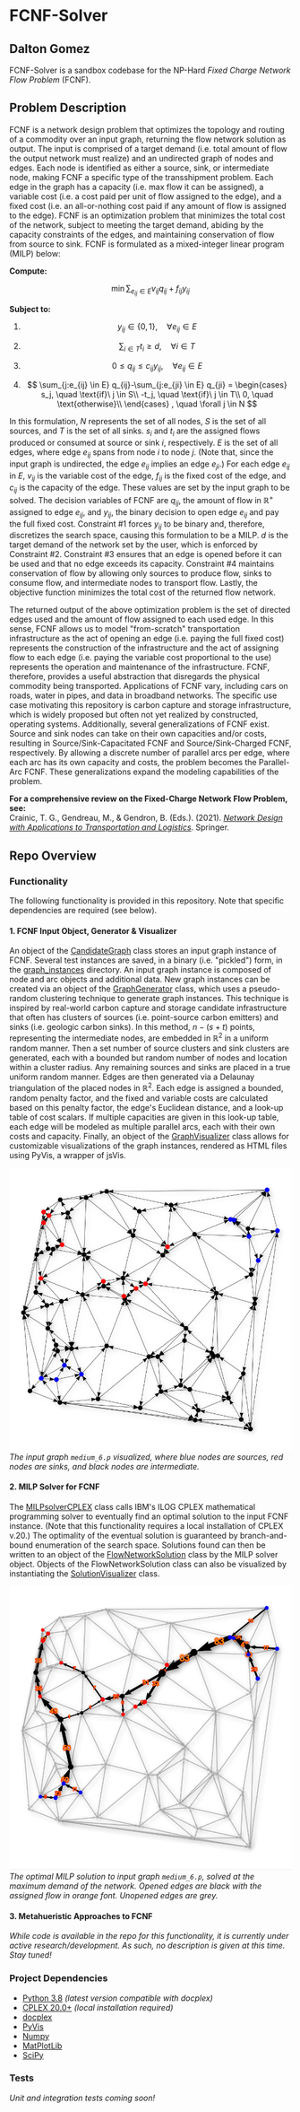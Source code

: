 # FCNF-Solver
## Dalton Gomez

FCNF-Solver is a sandbox codebase for the NP-Hard *Fixed Charge Network Flow Problem* (FCNF).

## Problem Description
FCNF is a network design problem that optimizes the topology and routing of a commodity over an input graph, returning 
the flow network solution as output. The input is comprised of a target demand (i.e. total amount of flow the output 
network must realize) and an undirected graph of nodes and edges. Each node is identified as either a source, sink, or 
intermediate node, making FCNF a specific type of the transshipment problem. Each edge in the graph has a capacity 
(i.e. max flow it can be assigned), a variable cost (i.e. a cost paid per unit of flow assigned to the edge), and a 
fixed cost (i.e. an all-or-nothing cost paid if any amount of flow is assigned to the edge). FCNF is an optimization 
problem that minimizes the total cost of the network, subject to meeting the target demand, abiding by the capacity 
constraints of the edges, and maintaining conservation of flow from source to sink. FCNF is formulated as a 
mixed-integer linear program (MILP) below:

**Compute:**

$$ \min \sum_{e_{ij} \in E} v_{ij} q_{ij} + f_{ij} y_{ij} $$


**Subject to:**

1) $$ y_{ij} \in \lbrace 0,1 \rbrace, \quad \forall e_{ij} \in E $$

2) $$ \sum_{i \in T} t_i \geq d, \quad \forall i \in T $$

3) $$ 0 \leq q_{ij} \leq c_{ij} y_{ij}, \quad \forall e_{ij} \in E $$

4) $$ \sum_{j:e_{ij} \in E} q_{ij}-\sum_{j:e_{ji} \in E} q_{ji} =
      \begin{cases}
          s_j, \quad \text{if}\ j \in S\\
          -t_j, \quad \text{if}\ j \in T\\
          0, \quad \text{otherwise}\\
      \end{cases} 
    , \quad \forall j \in N $$

In this formulation, $N$ represents the set of all nodes, $S$ is the set of all sources, and $T$ is the set of all 
sinks. $s_i$ and $t_i$ are the assigned flows produced or consumed at source or sink $i$, respectively. $E$ is the set 
of all edges, where edge $e_{ij}$ spans from node $i$ to node $j$. (Note that, since the input graph is undirected, the 
edge $e_{ij}$ implies an edge $e_{ji}$.) For each edge $e_{ij}$ in $E$, $v_{ij}$ is the variable cost of the edge, 
$f_{ij}$ is the fixed cost of the edge, and $c_{ij}$ is the capacity of the edge. These values are set by the input 
graph to be solved. The decision variables of FCNF are $q_{ij}$, the amount of flow in $\mathbb{R}^+$ assigned to edge 
$e_{ij}$, and $y_{ij}$, the binary decision to open edge $e_{ij}$ and pay the full fixed cost. Constraint #1 forces
$y_{ij}$ to be binary and, therefore, discretizes the search space, causing this formulation to be a MILP. $d$ is the 
target demand of the network set by the user, which is enforced by Constraint #2. Constraint #3 ensures that an edge is 
opened before it can be used and that no edge exceeds its capacity. Constraint #4 maintains conservation of flow by 
allowing only sources to produce flow, sinks to consume flow, and intermediate nodes to transport flow. Lastly, the 
objective function minimizes the total cost of the returned flow network.

The returned output of the above optimization problem is the set of directed edges used and the amount of flow assigned 
to each used edge. In this sense, FCNF allows us to model "from-scratch" transportation infrastructure as the act of 
opening an edge (i.e. paying the full fixed cost) represents the construction of the infrastructure and the act of 
assigning flow to each edge (i.e. paying the variable cost proportional to the use) represents the operation and 
maintenance of the infrastructure. FCNF, therefore, provides a useful abstraction that disregards the physical commodity
being transported. Applications of FCNF vary, including cars on roads, water in pipes, and data in broadband networks.
The specific use case motivating this repository is carbon capture and storage infrastructure, which is widely proposed 
but often not yet realized by constructed, operating systems. Additionally, several generalizations of FCNF exist. 
Source and sink nodes can take on their own capacities and/or costs, resulting in Source/Sink-Capacitated FCNF and 
Source/Sink-Charged FCNF, respectively. By allowing a discrete number of parallel arcs per edge, where each arc has its 
own capacity and costs, the problem becomes the Parallel-Arc FCNF. These generalizations expand the modeling 
capabilities of the problem.

**For a comprehensive review on the Fixed-Charge Network Flow Problem, see:**         
Crainic, T. G., Gendreau, M., & Gendron, B. (Eds.). (2021). 
[*Network Design with Applications to Transportation and Logistics*](https://link.springer.com/book/10.1007/978-3-030-64018-7). 
Springer.

## Repo Overview

### Functionality

The following functionality is provided in this repository. Note that specific dependencies are required (see below).

#### 1. FCNF Input Object, Generator & Visualizer

An object of the [CandidateGraph](src/Graph/CandidateGraph.py) class stores an input graph instance of FCNF. Several 
test instances are saved, in a binary (i.e. "pickled") form, in the [graph_instances](data/graph_instances) directory. 
An input graph instance is composed of node and arc objects and additional data. New graph instances can be created via 
an object of the [GraphGenerator](src/Graph/GraphGenerator.py) class, which uses a pseudo-random clustering technique 
to generate graph instances. This technique is inspired by real-world carbon capture and storage candidate 
infrastructure that often has clusters of sources (i.e. point-source carbon emitters) and sinks 
(i.e. geologic carbon sinks). In this method, $n - (s+t)$ points, representing the intermediate nodes, are embedded in 
$\mathbb{R}^2$ in a uniform random manner. Then a set number of source clusters and sink clusters are generated, each 
with a bounded but random number of nodes and location within a cluster radius. Any remaining sources and sinks are 
placed in a true uniform random manner. Edges are then generated via a Delaunay triangulation of the placed nodes in 
$\mathbb{R}^2$. Each edge is assigned a bounded, random penalty factor, and the fixed and variable costs are calculated 
based on this penalty factor, the edge's Euclidean distance, and a look-up table of cost scalars. If multiple capacities 
are given in this look-up table, each edge will be modeled as multiple parallel arcs, each with their own costs and 
capacity. Finally, an object of the [GraphVisualizer](src/Graph/GraphVisualizer.py) class allows for customizable 
visualizations of the graph instances, rendered as HTML files using PyVis, a wrapper of jsVis.

![Visualization of input graph medium_6.p](data/figures/medium_6_input.PNG)
*The input graph `medium_6.p` visualized, where blue nodes are sources, red nodes are sinks, and black nodes are 
intermediate.*

#### 2. MILP Solver for FCNF

The [MILPsolverCPLEX](src/Solvers/MILPsolverCPLEX.py) class calls IBM's ILOG CPLEX mathematical programming solver to 
eventually find an optimal solution to the input FCNF instance. (Note that this functionality requires a local 
installation of CPLEX v.20.) The optimality of the eventual solution is guaranteed by branch-and-bound enumeration of 
the search space. Solutions found can then be written to an object of the
[FlowNetworkSolution](src/FlowNetwork/FlowNetworkSolution.py) class by the MILP solver object. Objects of the 
FlowNetworkSolution class can also be visualized by instantiating the 
[SolutionVisualizer](src/FlowNetwork/SolutionVisualizer.py) class.

![Visualization of optimal MILP solution for medium_6.p, solved at the maximum demand of the input graph](data/figures/medium_6_optMILP_d=133_c=33710.PNG)
*The optimal MILP solution to input graph `medium_6.p`, solved at the maximum demand of the network. Opened edges are 
black with the assigned flow in orange font. Unopened edges are grey.*

#### 3. Metahueristic Approaches to FCNF

*While code is available in the repo for this functionality, it is currently under active research/development. As 
such, no description is given at this time. Stay tuned!*

### Project Dependencies

* [Python 3.8](https://www.python.org/downloads/release/python-380/) *(latest version compatible with docplex)*
* [CPLEX 20.0+](https://www.ibm.com/analytics/cplex-optimizer) *(local installation required)*
* [docplex](https://ibmdecisionoptimization.github.io/docplex-doc/)
* [PyVis](https://pyvis.readthedocs.io/en/latest/index.html)
* [Numpy](https://numpy.org/)
* [MatPlotLib](https://matplotlib.org/)
* [SciPy](https://scipy.org/)

### Tests

*Unit and integration tests coming soon!*
